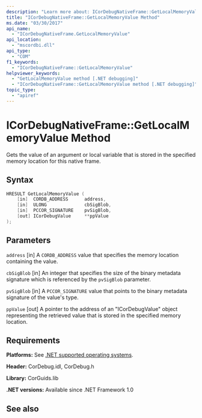```yaml
---
description: "Learn more about: ICorDebugNativeFrame::GetLocalMemoryValue Method"
title: "ICorDebugNativeFrame::GetLocalMemoryValue Method"
ms.date: "03/30/2017"
api_name:
  - "ICorDebugNativeFrame.GetLocalMemoryValue"
api_location:
  - "mscordbi.dll"
api_type:
  - "COM"
f1_keywords:
  - "ICorDebugNativeFrame::GetLocalMemoryValue"
helpviewer_keywords:
  - "GetLocalMemoryValue method [.NET debugging]"
  - "ICorDebugNativeFrame::GetLocalMemoryValue method [.NET debugging]"
topic_type:
  - "apiref"
---
```

# ICorDebugNativeFrame::GetLocalMemoryValue Method

Gets the value of an argument or local variable that is stored in the specified memory location for this native frame.

## Syntax

```cpp
HRESULT GetLocalMemoryValue (
    [in]  CORDB_ADDRESS      address,
    [in]  ULONG              cbSigBlob,
    [in]  PCCOR_SIGNATURE    pvSigBlob,
    [out] ICorDebugValue     **ppValue
);
```

## Parameters

 `address`
 [in] A `CORDB_ADDRESS` value that specifies the memory location containing the value.

 `cbSigBlob`
 [in] An integer that specifies the size of the binary metadata signature which is referenced by the `pvSigBlob` parameter.

 `pvSigBlob`
 [in] A `PCCOR_SIGNATURE` value that points to the binary metadata signature of the value's type.

 `ppValue`
 [out] A pointer to the address of an "ICorDebugValue" object representing the retrieved value that is stored in the specified memory location.

## Requirements

 **Platforms:** See [.NET supported operating systems](https://github.com/dotnet/core/blob/main/os-lifecycle-policy.md).

 **Header:** CorDebug.idl, CorDebug.h

 **Library:** CorGuids.lib

 **.NET versions:** Available since .NET Framework 1.0

## See also

